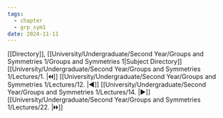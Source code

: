 ```yaml
---
tags:
  - chapter
  - grp_sym1
date: 2024-11-11
---
```

[[Directory]], [[University/Undergraduate/Second Year/Groups and Symmetries 1/Groups and Symmetries 1|Subject Directory]]
[[University/Undergraduate/Second Year/Groups and Symmetries 1/Lectures/1. |🞀🞀]] [[University/Undergraduate/Second Year/Groups and Symmetries 1/Lectures/12. |◀]] [[University/Undergraduate/Second Year/Groups and Symmetries 1/Lectures/14. |▶]] [[University/Undergraduate/Second Year/Groups and Symmetries 1/Lectures/22. |🞂🞂]]
# 
## 
### 